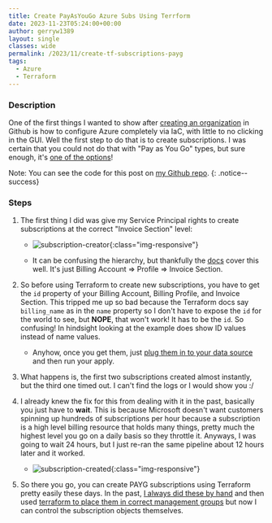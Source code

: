 ```yaml
---
title: Create PayAsYouGo Azure Subs Using Terrform
date: 2023-11-23T05:24:00+00:00
author: gerryw1389
layout: single
classes: wide
permalink: /2023/11/create-tf-subscriptions-payg
tags:
  - Azure
  - Terraform
---
```

<!--more-->

### Description

One of the first things I wanted to show after [creating an organization](https://automationadmin.com/2023/08/setting-up-github-org) in Github is how to configure Azure completely via IaC, with little to no clicking in the GUI. Well the first step to do that is to create subscriptions. I was certain that you could not do that with "Pay as You Go" types, but sure enough, it's [one of the options](https://registry.terraform.io/providers/hashicorp/azurerm/3.80.0/docs/resources/subscription#example-usage---creating-a-new-alias-and-subscription-for-a-microsoft-customer-account)!

Note: You can see the code for this post on [my Github repo](https://github.com/AutomationAdmin-Com/sic.mgmt).
{: .notice--success}

### Steps

1. The first thing I did was give my Service Principal rights to create subscriptions at the correct "Invoice Section" level:

   - ![subscription-creator](https://automationadmin.com/assets/images/uploads/2023/11/subscription-creator.png){:class="img-responsive"}

   - It can be confusing the hierarchy, but thankfully the [docs](https://learn.microsoft.com/en-us/azure/cost-management-billing/manage/view-all-accounts#microsoft-customer-agreement) cover this well. It's just Billing Account => Profile => Invoice Section.

1. So before using Terraform to create new subscriptions, you have to get the `id` property of your Billing Account, Billing Profile, and Invoice Section. This tripped me up so bad because the Terraform docs say `billing_name` as in the `name` property so I don't have to expose the `id` for the world to see, but **NOPE**, that won't work! It has to be the `id`. So confusing! In hindsight looking at the example does show ID values instead of name values.

   - Anyhow, once you get them, just [plug them in to your data source](https://github.com/AutomationAdmin-Com/sic.mgmt/blob/facf9eeb7dc99966174b83cc230868eaf1c86b0b/source/common/stage1/sub.tf#L2) and then run your apply.

1. What happens is, the first two subscriptions created almost instantly, but the third one timed out. I can't find the logs or I would show you :/

1. I already knew the fix for this from dealing with it in the past, basically you just have to **wait**. This is because Microsoft doesn't want customers spinning up hundreds of subscriptions per hour because a subscription is a high level billing resource that holds many things, pretty much the highest level you go on a daily basis so they throttle it. Anyways, I was going to wait 24 hours, but I just re-ran the same pipeline about 12 hours later and it worked.

   - ![subscription-created](https://automationadmin.com/assets/images/uploads/2023/11/subscription-created.png){:class="img-responsive"}

1. So there you go, you can create PAYG subscriptions using Terraform pretty easily these days. In the past, [I always did these by hand](https://automationadmin.com/2022/10/tf-new-subscription) and then used [terraform to place them in correct management groups](https://github.com/gerryw1389/terraform-examples/blob/main/2022-10-20-tf-new-subscription/main.tf) but now I can control the subscription objects themselves.
